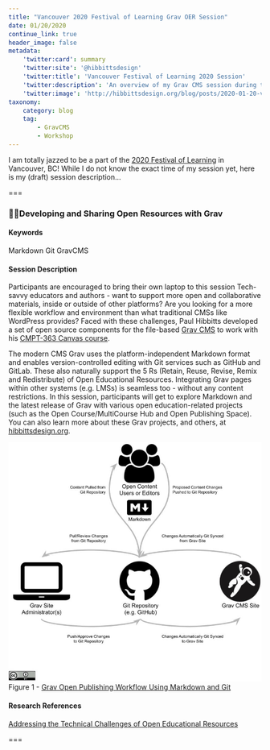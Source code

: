 ```yaml
---
title: "Vancouver 2020 Festival of Learning Grav OER Session"
date: 01/20/2020
continue_link: true
header_image: false
metadata:
    'twitter:card': summary
    'twitter:site': '@hibbittsdesign'
    'twitter:title': 'Vancouver Festival of Learning 2020 Session'
    'twitter:description': 'An overview of my Grav CMS session during the 2020 Festival of Learning in Vancouver, BC May 11-13'
    'twitter:image': 'http://hibbittsdesign.org/blog/posts/2020-01-20-vancouver-2020-festival-of-learning-grav-oer-session/grav-open-publishing-workflow-using-markdown-and-git.jpg'
taxonomy:
    category: blog
    tag:
        - GravCMS
        - Workshop
---
```


I am totally jazzed to be a part of the [2020 Festival of Learning](https://festival.bccampus.ca/) in Vancouver, BC! While I do not know the exact time of my session yet, here is my (draft) session description...

===

### 👩‍💻Developing and Sharing Open Resources with Grav

#### Keywords
Markdown Git GravCMS

#### Session Description
Participants are encouraged to bring their own laptop to this session
Tech-savvy educators and authors - want to support more open and collaborative materials, inside or outside of other platforms? Are you looking for a more flexible workflow and environment than what traditional CMSs like WordPress provides? Faced with these challenges, Paul Hibbitts developed a set of open source components for the file-based [Grav CMS](https://getgrav.org) to work with his [CMPT-363 Canvas course](https://canvas.sfu.ca/courses/47119).

The modern CMS Grav uses the platform-independent Markdown format and enables version-controlled editing with Git services such as GitHub and GitLab. These also naturally support the 5 Rs (Retain, Reuse, Revise, Remix and Redistribute) of Open Educational Resources. Integrating Grav pages within other systems (e.g. LMSs) is seamless too - without any content restrictions. In this session, participants will get to explore Markdown and the latest release of Grav with various open education-related projects (such as the Open Course/MultiCourse Hub and Open Publishing Space). You can also learn more about these Grav projects, and others, at [hibbittsdesign.org](https://hibbittsdesign.org).

![Grav Open Publishing Workflow Using Markdown and Git](grav-open-publishing-workflow-using-markdown-and-git.jpg)  
Figure 1 - [Grav Open Publishing Workflow Using Markdown and Git](https://docs.google.com/drawings/d/1sfE5TUKPvWy4MUtdRGq7x0Wu1WxorQGE36alrHGxj-s)

#### Research References
[Addressing the Technical Challenges of Open Educational Resources](https://academicworks.cuny.edu/lg_pubs/120/)

===
